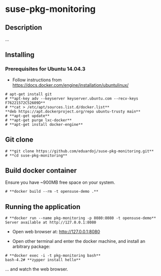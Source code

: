 # suse-pkg-monitoring

## Description

...

## Installing

### Prerequisites for Ubuntu 14.04.3

* Follow instructions from https://docs.docker.com/engine/installation/ubuntulinux/

```
# apt-get install git
# **apt-key adv --keyserver keyserver.ubuntu.com --recv-keys F76221572C52609D**
# **cat > /etc/apt/sources.list.d/docker.list**
**deb https://apt.dockerproject.org/repo ubuntu-trusty main**
# **apt-get update**
# **apt-get purge lxc-docker**
# **apt-get install docker-engine**
```

## Git clone

```
# **git clone https://github.com/eduardoj/suse-pkg-monitoring.git**
# **cd suse-pkg-monitoring**
```

## Build docker container

Ensure you have ~900MB free space on your system.

```
# **docker build --rm -t opensuse-demo .**
```

## Running the application

```
# **docker run --name pkg-monitoring -p 8080:8080 -t opensuse-demo**
Server available at http://127.0.0.1:8080
```

* Open web browser at: http://127.0.0.1:8080

* Open other terminal and enter the docker machine, and install an arbitrary package:

```
# **docker exec -i -t pkg-monitoring bash**
bash-4.2# **zypper install hello**
```
... and watch the web browser.

